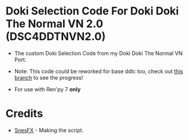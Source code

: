 # Doki Selection Code For Doki Doki The Normal VN 2.0 (DSC4DDTNVN2.0)
 
* The custom Doki Selection Code from my Doki Doki The Normal VN Port.

* Note: This code could be reworked for base ddlc too, check out [this branch](https://github.com/SnesFX/DSC4TNVN2.0/tree/base-ddlc) to see the progress!

* For use with Ren'py 7 **only**

# Credits

* [SnesFX](https://twitter.com/snesfx) - Making the script.

